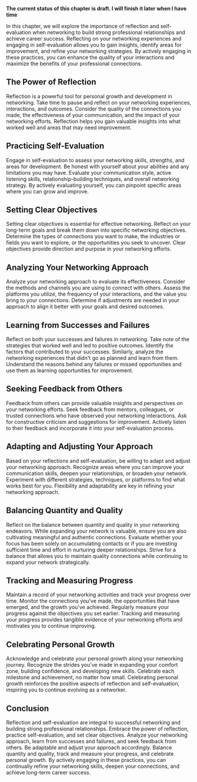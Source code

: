 **The current status of this chapter is draft. I will finish it later when I have time**

In this chapter, we will explore the importance of reflection and self-evaluation when networking to build strong professional relationships and achieve career success. Reflecting on your networking experiences and engaging in self-evaluation allows you to gain insights, identify areas for improvement, and refine your networking strategies. By actively engaging in these practices, you can enhance the quality of your interactions and maximize the benefits of your professional connections.

The Power of Reflection
-----------------------

Reflection is a powerful tool for personal growth and development in networking. Take time to pause and reflect on your networking experiences, interactions, and outcomes. Consider the quality of the connections you made, the effectiveness of your communication, and the impact of your networking efforts. Reflection helps you gain valuable insights into what worked well and areas that may need improvement.

Practicing Self-Evaluation
--------------------------

Engage in self-evaluation to assess your networking skills, strengths, and areas for development. Be honest with yourself about your abilities and any limitations you may have. Evaluate your communication style, active listening skills, relationship-building techniques, and overall networking strategy. By actively evaluating yourself, you can pinpoint specific areas where you can grow and improve.

Setting Clear Objectives
------------------------

Setting clear objectives is essential for effective networking. Reflect on your long-term goals and break them down into specific networking objectives. Determine the types of connections you want to make, the industries or fields you want to explore, or the opportunities you seek to uncover. Clear objectives provide direction and purpose in your networking efforts.

Analyzing Your Networking Approach
----------------------------------

Analyze your networking approach to evaluate its effectiveness. Consider the methods and channels you are using to connect with others. Assess the platforms you utilize, the frequency of your interactions, and the value you bring to your connections. Determine if adjustments are needed in your approach to align it better with your goals and desired outcomes.

Learning from Successes and Failures
------------------------------------

Reflect on both your successes and failures in networking. Take note of the strategies that worked well and led to positive outcomes. Identify the factors that contributed to your successes. Similarly, analyze the networking experiences that didn't go as planned and learn from them. Understand the reasons behind any failures or missed opportunities and use them as learning opportunities for improvement.

Seeking Feedback from Others
----------------------------

Feedback from others can provide valuable insights and perspectives on your networking efforts. Seek feedback from mentors, colleagues, or trusted connections who have observed your networking interactions. Ask for constructive criticism and suggestions for improvement. Actively listen to their feedback and incorporate it into your self-evaluation process.

Adapting and Adjusting Your Approach
------------------------------------

Based on your reflections and self-evaluation, be willing to adapt and adjust your networking approach. Recognize areas where you can improve your communication skills, deepen your relationships, or broaden your network. Experiment with different strategies, techniques, or platforms to find what works best for you. Flexibility and adaptability are key in refining your networking approach.

Balancing Quantity and Quality
------------------------------

Reflect on the balance between quantity and quality in your networking endeavors. While expanding your network is valuable, ensure you are also cultivating meaningful and authentic connections. Evaluate whether your focus has been solely on accumulating contacts or if you are investing sufficient time and effort in nurturing deeper relationships. Strive for a balance that allows you to maintain quality connections while continuing to expand your network strategically.

Tracking and Measuring Progress
-------------------------------

Maintain a record of your networking activities and track your progress over time. Monitor the connections you've made, the opportunities that have emerged, and the growth you've achieved. Regularly measure your progress against the objectives you set earlier. Tracking and measuring your progress provides tangible evidence of your networking efforts and motivates you to continue improving.

Celebrating Personal Growth
---------------------------

Acknowledge and celebrate your personal growth along your networking journey. Recognize the strides you've made in expanding your comfort zone, building confidence, and developing new skills. Celebrate each milestone and achievement, no matter how small. Celebrating personal growth reinforces the positive aspects of reflection and self-evaluation, inspiring you to continue evolving as a networker.

Conclusion
----------

Reflection and self-evaluation are integral to successful networking and building strong professional relationships. Embrace the power of reflection, practice self-evaluation, and set clear objectives. Analyze your networking approach, learn from successes and failures, and seek feedback from others. Be adaptable and adjust your approach accordingly. Balance quantity and quality, track and measure your progress, and celebrate personal growth. By actively engaging in these practices, you can continually refine your networking skills, deepen your connections, and achieve long-term career success.
